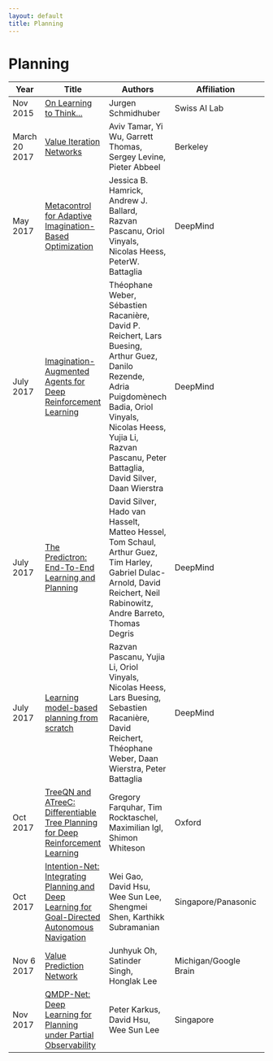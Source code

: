 ```yaml
---
layout: default
title: Planning
---
```


# Planning

| Year | Title | Authors | Affiliation | Code | Other |
| --- | --- | --- | --- | --- | --- |
| Nov 2015 | [On Learning to Think...](papers/learning_to_think.pdf "This paper addresses the general problem of reinforcement learning (RL) in partially observable environments. In 2013, our large RL recurrent neural networks (RNNs) learned from scratch to drive simulated cars from high-dimensional video input. However, real brains are more powerful in many ways. In particular, they learn a predictive model of their initially unknown environment, and somehow use it for abstract (e.g., hierarchical) planning and reasoning. Guided by algorithmic information theory, we describe RNN-based AIs (RNNAIs) designed to do the same. Such an RNNAI can be trained on never-ending sequences of tasks, some of them provided by the user, others invented by the RNNAI itself in a curious, playful fashion, to improve its RNN-based world model. Unlike our previous model-building RNN-based RL machines dating back to 1990, the RNNAI learns to actively query its model for abstract reasoning and planning and decision making, essentially “learning to think.” The basic ideas of this report can be applied to many other cases where one RNN-like system exploits the algorithmic information content of another. They are taken from a grant proposal submitted in Fall 2014, and also explain concepts such as “mirror neurons.” Experimental results will be described in separate papers.") | Jurgen Schmidhuber | Swiss AI Lab | | |
| March 20 2017 | [Value Iteration Networks](papers/value_iteration_networks.pdf "We introduce the value iteration network (VIN): a fully differentiable neural network with a ‘planning module’ embedded within. VINs can learn to plan, and are suitable for predicting outcomes that involve planning-based reasoning, such as policies for reinforcement learning. Key to our approach is a novel differentiable approximation of the value-iteration algorithm, which can be represented as a convolutional neural network, and trained end-to-end using standard backpropagation. We evaluate VIN based policies on discrete and continuous path-planning domains, and on a natural-language based search task. We show that by learning an explicit planning computation, VIN policies generalize better to new, unseen domains.") | Aviv Tamar, Yi Wu, Garrett Thomas, Sergey Levine, Pieter Abbeel | Berkeley | | |
| May 2017 | [Metacontrol for Adaptive Imagination-Based Optimization](papers/metacontrol_imagination.pdf "Many machine learning systems are built to solve the hardest examples of a particular task, which often makes them large and expensive to run—especially with respect to the easier examples, which might require much less computation. For an agent with a limited computational budget, this “one-size-fits-all” approach may result in the agent wasting valuable computation on easy examples, while not spending enough on hard examples. Rather than learning a single, fixed policy for solving all instances of a task, we introduce a metacontroller which learns to optimize a sequence of “imagined” internal simulations over predictive models of the world in order to construct a more informed, and more economical, solution. The metacontroller component is a model-free reinforcement learning agent, which decides both how many iterations of the optimization procedure to run, as well as which model to consult on each iteration. The models (which we call “experts”) can be state transition models, action-value functions, or any other mechanism that provides information useful for solving the task, and can be learned on-policy or off-policy in parallel with the metacontroller. When the metacontroller, controller, and experts were trained with “interaction networks” (Battaglia et al., 2016) as expert models, our approach was able to solve a challenging decision-making problem under complex non-linear dynamics. The metacontroller learned to adapt the amount of computation it performed to the difficulty of the task, and learned how to choose which experts to consult by factoring in both their reliability and individual computational resource costs. This allowed the metacontroller to achieve a lower overall cost (task loss plus computational cost) than more traditional fixed policy approaches. These results demonstrate that our approach is a powerful framework for using rich forward models for efficient model-based reinforcement learning.") | Jessica B. Hamrick, Andrew J. Ballard, Razvan Pascanu, Oriol Vinyals, Nicolas Heess, PeterW. Battaglia | DeepMind | | |
| July 2017 | [Imagination-Augmented Agents for Deep Reinforcement Learning](papers/imagination_augmented_agents.pdf "We introduce Imagination-Augmented Agents (I2As), a novel architecture for deep reinforcement learning combining model-free and model-based aspects. In contrast to most existing model-based reinforcement learning and planning methods, which prescribe how a model should be used to arrive at a policy, I2As learn to interpret predictions from a learned environment model to construct implicit plans in arbitrary ways, by using the predictions as additional context in deep policy networks. I2As show improved data efficiency, performance, and robustness to model misspecification compared to several baselines.") | Théophane Weber, Sébastien Racanière, David P. Reichert, Lars Buesing, Arthur Guez, Danilo Rezende, Adria Puigdomènech Badia, Oriol Vinyals, Nicolas Heess, Yujia Li, Razvan Pascanu, Peter Battaglia, David Silver, Daan Wierstra | DeepMind | | |
| July 2017 | [The Predictron: End-To-End Learning and Planning](papers/predictron.pdf "One of the key challenges of artificial intelligence is to learn models that are effective in the context of planning. In this document we introduce the predictron architecture. The predictron consists of a fully abstract model, represented by a Markov reward process, that can be rolled forward multiple “imagined” planning steps. Each forward pass of the predictron accumulates internal rewards and values over multiple planning depths. The predictron is trained end-toend so as to make these accumulated values accurately approximate the true value function. We applied the predictron to procedurally generated random mazes and a simulator for the game of pool. The predictron yielded significantly more accurate predictions than conventional deep neural network architectures.") | David Silver, Hado van Hasselt, Matteo Hessel, Tom Schaul, Arthur Guez, Tim Harley, Gabriel Dulac-Arnold, David Reichert, Neil Rabinowitz, Andre Barreto, Thomas Degris | DeepMind | | |
| July 2017 | [Learning model-based planning from scratch](papers/learning_model_based_planning_from_scratch.pdf "Conventional wisdom holds that model-based planning is a powerful approach to sequential decision-making. It is often very challenging in practice, however, because while a model can be used to evaluate a plan, it does not prescribe how to construct a plan. Here we introduce the “Imagination-based Planner”, the first model-based, sequential decision-making agent that can learn to construct, evaluate, and execute plans. Before any action, it can perform a variable number of imagination steps, which involve proposing an imagined action and evaluating it with its model-based imagination. All imagined actions and outcomes are aggregated, iteratively, into a “plan context” which conditions future real and imagined actions. The agent can even decide how to imagine: testing out alternative imagined actions, chaining sequences of actions together, or building a more complex “imagination tree” by navigating flexibly among the previously imagined states using a learned policy. And our agent can learn to plan economically, jointly optimizing for external rewards and computational costs associated with using its imagination. We show that our architecture can learn to solve a challenging continuous control problem, and also learn elaborate planning strategies in a discrete maze-solving task. Our work opens a new direction toward learning the components of a model-based planning system and how to use them.") | Razvan Pascanu, Yujia Li, Oriol Vinyals, Nicolas Heess, Lars Buesing, Sebastien Racanière, David Reichert, Théophane Weber, Daan Wierstra, Peter Battaglia | DeepMind | | |
| Oct 2017 | [TreeQN and ATreeC: Differentiable Tree Planning for Deep Reinforcement Learning](papers/treeqn_and_atreec.pdf "Combining deep model-free reinforcement learning with on-line planning is a promising approach to building on the successes of deep RL. On-line planning with look-ahead trees has proven successful in environments where transition models are known a priori. However, in complex environments where transition models need to be learned from data, the deficiencies of learned models have limited their utility for planning. To address these challenges, we propose TreeQN, a differentiable, recursive, tree-structured model that serves as a drop-in replacement for any value function network in deep RL with discrete actions. TreeQN dynamically constructs a tree by recursively applying a transition model in a learned abstract state space and then aggregating predicted rewards and state-values using a tree backup to estimate Q-values. We also propose ATreeC, an actor-critic variant that augments TreeQN with a softmax layer to form a stochastic policy network. Both approaches are trained end-to-end, such that the learned model is optimised for its actual use in the planner. We show that TreeQN and ATreeC outperform n-step DQN and A2C on a box-pushing task, as well as n-step DQN and value prediction networks (Oh et al., 2017) on multiple Atari games, with deeper trees often outperforming shallower ones. We also present a qualitative analysis that sheds light on the trees learned by TreeQN.") | Gregory Farquhar, Tim Rocktaschel, Maximilian Igl, Shimon Whiteson | Oxford | | |
| Oct 2017 | [Intention-Net: Integrating Planning and Deep Learning for Goal-Directed Autonomous Navigation](papers/intention_net.pdf "How can a delivery robot navigate reliably to a destination in a new office building, with minimal prior information? To tackle this challenge, this paper introduces a two-level hierarchical approach, which integrates model-free deep learning and model-based path planning. At the low level, a neural-network motion controller, called the intention-net, is trained end-to-end to provide robust local navigation. The intention-net maps images from a single monocular camera and “intentions” directly to robot controls. At the high level, a path planner uses a crude map, e.g., a 2-D floor plan, to compute a path from the robot’s current location to the goal. The planned path provides intentions to the intention-net. Preliminary experiments suggest that the learned motion controller is robust against perceptual uncertainty and by integrating with a path planner, it generalizes effectively to new environments and goals.") | Wei Gao, David Hsu, Wee Sun Lee, Shengmei Shen, Karthikk Subramanian | Singapore/Panasonic | | |
| Nov 6 2017 | [Value Prediction Network](papers/value_prediction_networks.pdf "This paper proposes a novel deep reinforcement learning (RL) architecture, called Value Prediction Network (VPN), which integrates model-free and model-based RL methods into a single neural network. In contrast to typical model-based RL methods, VPN learns a dynamics model whose abstract states are trained to make option-conditional predictions of future values (discounted sum of rewards) rather than of future observations. Our experimental results show that VPN has several advantages over both model-free and model-based baselines in a stochastic environment where careful planning is required but building an accurate observation-prediction model is difficult. Furthermore, VPN outperforms Deep Q-Network (DQN) on several Atari games even with short-lookahead planning, demonstrating its potential as a new way of learning a good state representation.") | Junhyuk Oh, Satinder Singh, Honglak Lee | Michigan/Google Brain | | |
| Nov 2017 | [QMDP-Net: Deep Learning for Planning under Partial Observability](papers/qmdp_net.pdf "This paper introduces the QMDP-net, a neural network architecture for planning under partial observability. The QMDP-net combines the strengths of model-free learning and model-based planning. It is a recurrent policy network, but it represents a policy for a parameterized set of tasks by connecting a model with a planning algorithm that solves the model, thus embedding the solution structure of planning in a network learning architecture. The QMDP-net is fully differentiable and allows for end-to-end training. We train a QMDPnet on different tasks so that it can generalize to new ones in the parameterized task set and “transfer” to other similar tasks beyond the set. In preliminary experiments, QMDP-net showed strong performance on several robotic tasks in simulation. Interestingly, while QMDP-net encodes the QMDP algorithm, it sometimes outperforms the QMDP algorithm in the experiments, as a result of end-to-end learning.") | Peter Karkus, David Hsu, Wee Sun Lee | Singapore | | |



